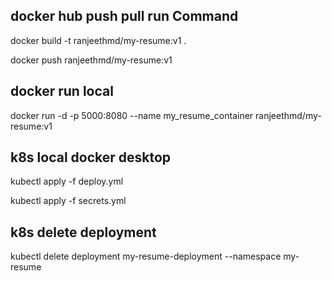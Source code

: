 ## docker hub push pull run Command
docker build -t ranjeethmd/my-resume:v1 .

docker push ranjeethmd/my-resume:v1
## docker run local
docker run -d  -p 5000:8080 --name my_resume_container ranjeethmd/my-resume:v1

## k8s local docker desktop
kubectl apply -f deploy.yml

kubectl apply -f secrets.yml

## k8s delete deployment
kubectl delete deployment my-resume-deployment --namespace my-resume